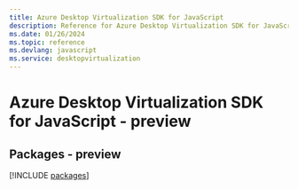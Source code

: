 ```yaml
---
title: Azure Desktop Virtualization SDK for JavaScript
description: Reference for Azure Desktop Virtualization SDK for JavaScript
ms.date: 01/26/2024
ms.topic: reference
ms.devlang: javascript
ms.service: desktopvirtualization
---
```

# Azure Desktop Virtualization SDK for JavaScript - preview
## Packages - preview
[!INCLUDE [packages](desktop-virtualization-index.md)]
